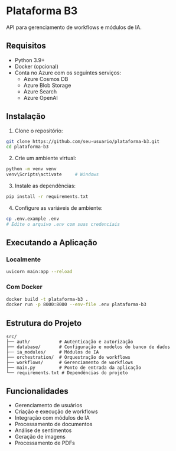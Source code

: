 # Plataforma B3

API para gerenciamento de workflows e módulos de IA.

## Requisitos

- Python 3.9+
- Docker (opcional)
- Conta no Azure com os seguintes serviços:
  - Azure Cosmos DB
  - Azure Blob Storage
  - Azure Search
  - Azure OpenAI

## Instalação

1. Clone o repositório:
```bash
git clone https://github.com/seu-usuario/plataforma-b3.git
cd plataforma-b3
```

2. Crie um ambiente virtual:
```bash
python -m venv venv
venv\Scripts\activate     # Windows
```

3. Instale as dependências:
```bash
pip install -r requirements.txt
```

4. Configure as variáveis de ambiente:
```bash
cp .env.example .env
# Edite o arquivo .env com suas credenciais
```

## Executando a Aplicação

### Localmente

```bash
uvicorn main:app --reload
```

### Com Docker

```bash
docker build -t plataforma-b3 .
docker run -p 8000:8000 --env-file .env plataforma-b3
```


## Estrutura do Projeto

```
src/
├── auth/           # Autenticação e autorização
├── database/       # Configuração e modelos do banco de dados
├── ia_modules/     # Módulos de IA
├── orchestration/  # Orquestração de workflows
├── workflows/      # Gerenciamento de workflows
├── main.py         # Ponto de entrada da aplicação
└── requirements.txt # Dependências do projeto
```

## Funcionalidades

- Gerenciamento de usuários
- Criação e execução de workflows
- Integração com módulos de IA
- Processamento de documentos
- Análise de sentimentos
- Geração de imagens
- Processamento de PDFs

